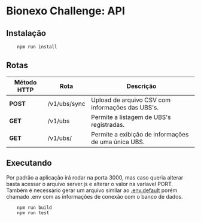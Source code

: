 # Bionexo Challenge: API

## Instalação
```bash
    npm run install
```

## Rotas
| Método HTTP | Rota | Descrição |
| ----------- | ---- | --------- |
| **POST** | /v1/ubs/sync | Upload de arquivo CSV com informações das UBS's. |
| **GET** | /v1/ubs | Permite a listagem de UBS's registradas. |
| **GET** | /v1/ubs/<id> | Permite a exibição de informações de uma única UBS. |

## Executando
Por padrão a aplicação irá rodar na porta 3000, mas caso queria alterar basta acessar o arquivo
server.js e alterar o valor na variavel PORT.
Também é necessário gerar um arquivo similar ao [.env.default](/API/.env.default) porém chamado .env com as informações de conexão com
o banco de dados.
```bash
    npm run build
    npm run test
```